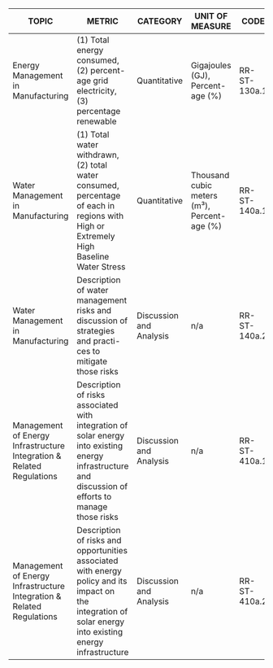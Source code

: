 | TOPIC | METRIC | CATEGORY | UNIT OF MEASURE | CODE |
|-------|--------|----------|------------------|------|
| Energy Management in Manufacturing | (1) Total energy consumed, (2) percent- age grid electricity, (3) percentage renewable | Quantitative | Gigajoules (GJ), Percent- age (%) | RR-ST-130a.1 |
| Water Management in Manufacturing | (1) Total water withdrawn, (2) total water consumed, percentage of each in regions with High or Extremely High Baseline Water Stress | Quantitative | Thousand cubic meters (m³), Percent- age (%) | RR-ST-140a.1 |
| Water Management in Manufacturing | Description of water management risks and discussion of strategies and practi- ces to mitigate those risks | Discussion and Analysis | n/a | RR-ST-140a.2 |
| Management of Energy Infrastructure Integration & Related Regulations | Description of risks associated with integration of solar energy into existing energy infrastructure and discussion of efforts to manage those risks | Discussion and Analysis | n/a | RR-ST-410a.1 |
| Management of Energy Infrastructure Integration & Related Regulations | Description of risks and opportunities associated with energy policy and its impact on the integration of solar energy into existing energy infrastructure | Discussion and Analysis | n/a | RR-ST-410a.2 |